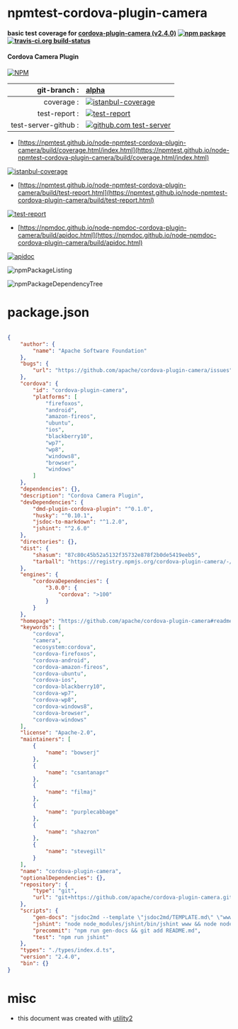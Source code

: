 # npmtest-cordova-plugin-camera

#### basic test coverage for  [cordova-plugin-camera (v2.4.0)](https://github.com/apache/cordova-plugin-camera#readme)  [![npm package](https://img.shields.io/npm/v/npmtest-cordova-plugin-camera.svg?style=flat-square)](https://www.npmjs.org/package/npmtest-cordova-plugin-camera) [![travis-ci.org build-status](https://api.travis-ci.org/npmtest/node-npmtest-cordova-plugin-camera.svg)](https://travis-ci.org/npmtest/node-npmtest-cordova-plugin-camera)

#### Cordova Camera Plugin

[![NPM](https://nodei.co/npm/cordova-plugin-camera.png?downloads=true&downloadRank=true&stars=true)](https://www.npmjs.com/package/cordova-plugin-camera)

| git-branch : | [alpha](https://github.com/npmtest/node-npmtest-cordova-plugin-camera/tree/alpha)|
|--:|:--|
| coverage : | [![istanbul-coverage](https://npmtest.github.io/node-npmtest-cordova-plugin-camera/build/coverage.badge.svg)](https://npmtest.github.io/node-npmtest-cordova-plugin-camera/build/coverage.html/index.html)|
| test-report : | [![test-report](https://npmtest.github.io/node-npmtest-cordova-plugin-camera/build/test-report.badge.svg)](https://npmtest.github.io/node-npmtest-cordova-plugin-camera/build/test-report.html)|
| test-server-github : | [![github.com test-server](https://npmtest.github.io/node-npmtest-cordova-plugin-camera/GitHub-Mark-32px.png)](https://npmtest.github.io/node-npmtest-cordova-plugin-camera/build/app/index.html) | | build-artifacts : | [![build-artifacts](https://npmtest.github.io/node-npmtest-cordova-plugin-camera/glyphicons_144_folder_open.png)](https://github.com/npmtest/node-npmtest-cordova-plugin-camera/tree/gh-pages/build)|

- [https://npmtest.github.io/node-npmtest-cordova-plugin-camera/build/coverage.html/index.html](https://npmtest.github.io/node-npmtest-cordova-plugin-camera/build/coverage.html/index.html)

[![istanbul-coverage](https://npmtest.github.io/node-npmtest-cordova-plugin-camera/build/screenCapture.buildCi.browser.%252Ftmp%252Fbuild%252Fcoverage.lib.html.png)](https://npmtest.github.io/node-npmtest-cordova-plugin-camera/build/coverage.html/index.html)

- [https://npmtest.github.io/node-npmtest-cordova-plugin-camera/build/test-report.html](https://npmtest.github.io/node-npmtest-cordova-plugin-camera/build/test-report.html)

[![test-report](https://npmtest.github.io/node-npmtest-cordova-plugin-camera/build/screenCapture.buildCi.browser.%252Ftmp%252Fbuild%252Ftest-report.html.png)](https://npmtest.github.io/node-npmtest-cordova-plugin-camera/build/test-report.html)

- [https://npmdoc.github.io/node-npmdoc-cordova-plugin-camera/build/apidoc.html](https://npmdoc.github.io/node-npmdoc-cordova-plugin-camera/build/apidoc.html)

[![apidoc](https://npmdoc.github.io/node-npmdoc-cordova-plugin-camera/build/screenCapture.buildCi.browser.%252Ftmp%252Fbuild%252Fapidoc.html.png)](https://npmdoc.github.io/node-npmdoc-cordova-plugin-camera/build/apidoc.html)

![npmPackageListing](https://npmtest.github.io/node-npmtest-cordova-plugin-camera/build/screenCapture.npmPackageListing.svg)

![npmPackageDependencyTree](https://npmtest.github.io/node-npmtest-cordova-plugin-camera/build/screenCapture.npmPackageDependencyTree.svg)



# package.json

```json

{
    "author": {
        "name": "Apache Software Foundation"
    },
    "bugs": {
        "url": "https://github.com/apache/cordova-plugin-camera/issues"
    },
    "cordova": {
        "id": "cordova-plugin-camera",
        "platforms": [
            "firefoxos",
            "android",
            "amazon-fireos",
            "ubuntu",
            "ios",
            "blackberry10",
            "wp7",
            "wp8",
            "windows8",
            "browser",
            "windows"
        ]
    },
    "dependencies": {},
    "description": "Cordova Camera Plugin",
    "devDependencies": {
        "dmd-plugin-cordova-plugin": "^0.1.0",
        "husky": "^0.10.1",
        "jsdoc-to-markdown": "^1.2.0",
        "jshint": "^2.6.0"
    },
    "directories": {},
    "dist": {
        "shasum": "87c80c45b52a5132f35732e878f2b0de5419eeb5",
        "tarball": "https://registry.npmjs.org/cordova-plugin-camera/-/cordova-plugin-camera-2.4.0.tgz"
    },
    "engines": {
        "cordovaDependencies": {
            "3.0.0": {
                "cordova": ">100"
            }
        }
    },
    "homepage": "https://github.com/apache/cordova-plugin-camera#readme",
    "keywords": [
        "cordova",
        "camera",
        "ecosystem:cordova",
        "cordova-firefoxos",
        "cordova-android",
        "cordova-amazon-fireos",
        "cordova-ubuntu",
        "cordova-ios",
        "cordova-blackberry10",
        "cordova-wp7",
        "cordova-wp8",
        "cordova-windows8",
        "cordova-browser",
        "cordova-windows"
    ],
    "license": "Apache-2.0",
    "maintainers": [
        {
            "name": "bowserj"
        },
        {
            "name": "csantanapr"
        },
        {
            "name": "filmaj"
        },
        {
            "name": "purplecabbage"
        },
        {
            "name": "shazron"
        },
        {
            "name": "stevegill"
        }
    ],
    "name": "cordova-plugin-camera",
    "optionalDependencies": {},
    "repository": {
        "type": "git",
        "url": "git+https://github.com/apache/cordova-plugin-camera.git"
    },
    "scripts": {
        "gen-docs": "jsdoc2md --template \"jsdoc2md/TEMPLATE.md\" \"www/**/*.js\" --plugin \"dmd-plugin-cordova-plugin\" > README.md",
        "jshint": "node node_modules/jshint/bin/jshint www && node node_modules/jshint/bin/jshint src && node node_modules/jshint/bin/jshint tests",
        "precommit": "npm run gen-docs && git add README.md",
        "test": "npm run jshint"
    },
    "types": "./types/index.d.ts",
    "version": "2.4.0",
    "bin": {}
}
```



# misc
- this document was created with [utility2](https://github.com/kaizhu256/node-utility2)
